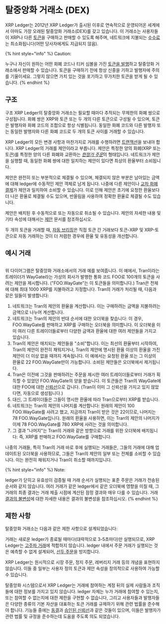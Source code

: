 # 탈중앙화 거래소 (DEX)

XRP Ledger는 2012년 XRP Ledger가 출시된 이후로 연속적으로 운영되어온 세계에서 아마도 가장 오래된 탈중앙화 거래소(DEX)를 갖고 있습니다. 이 거래소는 사용자들이 XRP나 다른 [토큰](../undefined-3/)을 구매하고 판매할 수 있도록 해주며, 네트워크에 지불되는 [수수료](../undefined-1/undefined-1.md)는 최소화됩니다(어떤 당사자에게도 지급되지 않음).

{% hint style="info" %}
Caution:

누구나 자신이 원하는 어떤 화폐 코드나 티커 심볼을 가진 [토큰을 발행](../../tutorials/undefined-5/undefined.md)하고 탈중앙화 거래소에서 판매할 수 있습니다. 토큰을 구매하기 전에 항상 신중을 기하고 발행자에 주의를 기울이세요. 그렇지 않으면 가치 있는 것을 포기하고 무가치한 토큰을 받게 될 수 있습니다.
{% endhint %}

## 구조&#x20;

구조 XRP Ledger의 탈중앙화 거래소는 필요할 때마다 추적되는 무제한의 화폐 쌍으로 구성됩니다. 화폐 쌍은 XRP와 토큰 또는 두 개의 다른 토큰으로 구성될 수 있으며, 토큰은 발행자와 화폐 코드의 조합으로 항상 식별됩니다. 동일한 화폐 코드와 다른 발행자 또는 동일한 발행자와 다른 화폐 코드로 두 개의 토큰 사이를 거래할 수 있습니다.

XRP Ledger의 모든 변경 사항과 마찬가지로 거래를 수행하려면 [트랜잭션](../undefined-1/undefined-2/)을 보내야 합니다. XRP Ledger의 거래를 제안이라고 부릅니다. 제안은 특정한 양의 화폐(XRP 또는 토큰)를 특정한 양의 다른 화폐와 교환하는 [_한정가 주문_](https://en.wikipedia.org/wiki/Order\_\(exchange\)#Limit\_order)의 형태입니다. 네트워크가 제안을 실행할 때, 동일한 화폐 쌍에 대한 일치하는 제안이 있다면 최상의 환율부터 소비됩니다.

제안은 완전히 또는 부분적으로 체결될 수 있으며, 체결되지 않은 부분은 남아있는 금액에 대해 ledger에 수동적인 제안 객체로 남게 됩니다. 나중에 다른 제안이나 [교차 화폐 결제](../undefined-2/undefined.md)가 제안과 일치하여 소비할 수 있습니다. 이로 인해 제안은 초기에 요청한 환율보다 더 나은 환율로 체결될 수도 있으며, 반올림을 사용하여 정확한 환율로 체결될 수도 있습니다.

제안은 배치된 후 수동적으로 또는 자동으로 취소될 수 있습니다. 제안의 자세한 내용 및 기타 속성에 대해서는 [제안](../../references/xrp-ledger/ledger/ledger-1/offer.md) 문서를 참조하십시오.

두 개의 토큰을 거래할 때, [자동 브리징](auto-bridging.md)은 직접 토큰 간 거래보다 토큰-XRP 및 XRP-토큰으로 자동 거래하는 것이 더 저렴한 경우에 환율 및 유동성을 개선합니다.

## 예시 거래

<figure><img src="https://xrpl.org/img/decentralized-exchange-example-trade.svg" alt=""><figcaption></figcaption></figure>

위 다이어그램은 탈중앙화 거래소에서의 거래 예를 보여줍니다. 이 예에서, Tran이라는 트레이더가 WayGate라는 가상의 회사가 발행한 통화 코드 FOO로 100개의 토큰을 사려는 제안을 제시합니다. ("FOO.WayGate"는 이 토큰들을 의미합니다.) Tran은 전체에 대해 최대 1000 XRP를 지불하려고 지정합니다. Tran의 거래가 처리될 때, 다음과 같은 일들이 발생합니다:

1. 네트워크는 Tran의 제안의 환율을 계산합니다. 이는 구매하려는 금액을 지불하려는 금액으로 나누어 계산합니다.&#x20;
2. 네트워크는 Tran의 제안의 반대 순서에 대한 오더북을 찾습니다: 이 경우, FOO.WayGate를 판매하고 XRP를 구매하는 오더북을 의미합니다. 이 오더북을 이미 여러 다른 트레이더들로부터 다양한 금액과 환율에 대한 여러 제안들을 가지고 있습니다.&#x20;
3. Tran의 제안은 매치되는 제안들을 "소비"합니다. 이는 최선의 환율부터 시작하여, Tran의 제안이 완전히 채워지거나, Tran의 제안에 명시된 환율 이상의 환율을 가진 제안이 더 이상 없을 때까지 계속됩니다. 이 예에서는 요청된 환율 또는 그 이상의 환율로 22 FOO.WayGate만이 가능합니다. 소비된 제안들은 오더북에서 제거됩니다.&#x20;
4. Tran은 이전에 그것을 판매하려는 주문을 제시한 여러 트레이더들로부터 거래가 획득할 수 있었던 FOO.WayGate의 양을 받습니다. 이 토큰들은 Tran의 WayGate에 대한 FOO에 대한 [신뢰선](../undefined-3/undefined.md)으로 갑니다. (Tran이 이미 그 신뢰선을 가지고 있지 않았다면, 자동으로 생성됩니다.)&#x20;
5. 대신, 그 트레이더들은 그들이 명시한 환율에 따라 Tran으로부터 XRP를 받습니다.&#x20;
6. 네트워크는 Tran의 제안의 나머지를 계산합니다: 원래의 제안이 100 FOO.WayGate를 사려고 했고, 지금까지 Tran이 받은 것은 22이므로, 나머지는 78 FOO.WayGate입니다. 원래의 환율을 사용하면, 이는 Tran의 제안의 나머지가 이제 78 FOO.WayGate를 780 XRP에 사려는 것을 의미합니다.&#x20;
7. 그 결과 "나머지"는 Tran의 거래와 같은 방향으로 거래를 위한 오더북에 배치됩니다: 즉, XRP를 판매하고 FOO.WayGate를 구매합니다.&#x20;

나중의 거래들, 특히 Tran의 거래 바로 후에 실행되는 거래들은, 그들의 거래에 대해 업데이트된 오더북을 사용하므로, 그들은 Tran의 제안의 일부 또는 전체를 소비할 수 있습니다. 이는 완전히 채워지거나 Tran이 취소할 때까지입니다.

{% hint style="info" %}
Note:

ledger가 닫히고 유효성이 검증될 때 거래 순서가 실행되는 표준 주문은 거래가 전송된 순서와 같지 않습니다. 여러 거래가 같은 ledger에서 같은 오더북에 영향을 미칠 때, 그 거래의 최종 결과는 거래 제출 시점에 계산된 잠정 결과와 매우 다를 수 있습니다. 거래 [결과의 불변성](../undefined-1/undefined-2/undefined-1.md)에 대한 자세한 내용은 결과의 불변성을 참조하십시오.
{% endhint %}

## 제한 사항&#x20;

탈중앙화 거래소는 다음과 같은 제한 사항으로 설계되었습니다:

거래는 새로운 ledger가 종료될 때마다(대략적으로 3-5초마다)만 실행되므로, XRP Ledger는 [고주파 거래](https://en.wikipedia.org/wiki/High-frequency\_trading)에 적합하지 않습니다. ledger 내에서 주문 거래가 실행되는 것은 예측할 수 없게 설계되어, [선두 주문](https://en.wikipedia.org/wiki/Front\_running)을 방지합니다.

XRP Ledger는 원시적으로 시장 주문, 정지 주문, 레버리지 거래 등의 개념을 표현하지 않습니다. 이들 중 일부는 사용자 정의 토큰과 제안 속성을 창의적으로 사용하여 가능할 수 있습니다.

탈중앙화 시스템으로서 XRP Ledger는 거래에 참여하는 계정 뒤의 실제 사람들과 조직들에 대한 정보를 가지고 있지 않습니다. ledger 자체는 누가 거래에 참여할 수 있는지, 또는 참여할 수 없는지에 대한 제한을 구현할 수 없습니다, 그리고 사용자들과 발행자들은 다양한 종류의 기본 자산을 대표하는 토큰 거래를 규제하기 위해 관련 법률을 준수해야 합니다. 기능들 중에는 [동결](../undefined-3/undefined-2/)과 [승인된 신뢰선](../undefined-3/undefined-1.md)과 같은 것들이 있으며, 이들은 발행자가 관련 법률 및 규정을 준수하는데 도움을 주도록 의도 되었습니다.
